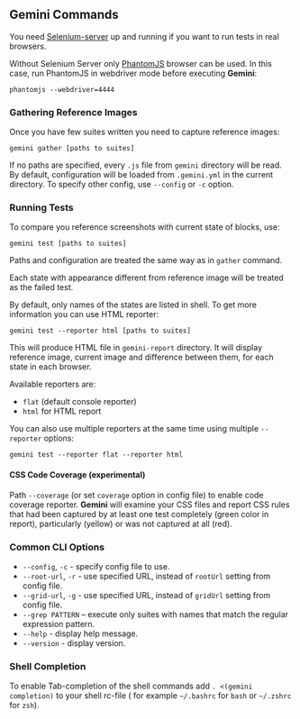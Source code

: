 ## Gemini Commands

You need [Selenium-server](http://www.seleniumhq.org/download/) up and running if you want to run tests in real browsers.

Without Selenium Server only [PhantomJS](http://phantomjs.org/) browser can be used. In this case, run
PhantomJS in webdriver mode before executing **Gemini**:

```
phantomjs --webdriver=4444
```

### Gathering Reference Images

Once you have few suites written you need to capture reference images:

```
gemini gather [paths to suites]
```

If no paths are specified, every `.js` file from `gemini` directory will be read.
By default, configuration will be loaded from `.gemini.yml` in the current directory.
To specify other config, use `--config` or `-c` option.

### Running Tests

To compare you reference screenshots with current state of blocks, use:

```
gemini test [paths to suites]
```

Paths and configuration are treated the same way as in `gather` command.

Each state with appearance different from reference image will be treated
as the failed test.

By default, only names of the states are listed in shell. To get more information
you can use HTML reporter:

`gemini test --reporter html [paths to suites]`

This will produce HTML file in `gemini-report` directory. It will
display reference image, current image and difference between them,
for each state in each browser.

Available reporters are:

* `flat` (default console reporter)
* `html` for HTML report

You can also use multiple reporters at the same time using multiple `--reporter` options:

```
gemini test --reporter flat --reporter html
```

#### CSS Code Coverage (experimental)

Path `--coverage` (or set `coverage` option in config file) to enable code coverage reporter.
**Gemini** will examine your CSS files and report CSS rules that had been captured by at least
one test completely (green color in report), particularly (yellow) or was not captured at all
(red).

### Common CLI Options

* `--config`, `-c` - specify config file to use.
* `--root-url`, `-r` - use specified URL, instead of `rootUrl` setting from config file.
* `--grid-url`, `-g` - use specified URL, instead of `gridUrl` setting from config file.
* `--grep PATTERN` – execute only suites with names that match the regular expression pattern.
* `--help` - display help message.
* `--version` - display version.

### Shell Completion

To enable Tab-completion of the shell commands add `. <(gemini completion)` to your shell rc-file (
for example `~/.bashrc` for `bash` or `~/.zshrc` for `zsh`).
